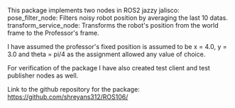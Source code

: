 This package implements two nodes in ROS2 jazzy jalisco:
pose_filter_node: Filters noisy robot position by averaging the last 10 datas.
transform_service_node: Transforms the robot's position from the world frame to the Professor's frame.


I have assumed the professor's fixed position is assumed to be x = 4.0, y = 3.0 and theta = pi/4 as the assignment allowed any value of choice.

For verification of the package I have also created test client and test publisher nodes as well.

Link to the github repository for the package: https://github.com/shreyans312/ROS106/